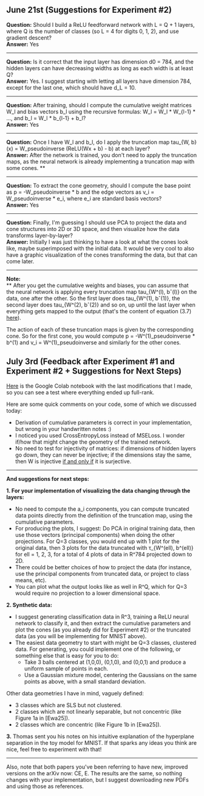 ## June 21st (Suggestions for Experiment #2)

**Question:** Should I build a ReLU feedforward network with L = Q + 1 layers, where Q is the number of classes (so L = 4 for digits 0, 1, 2), and use gradient descent?  
**Answer:** Yes

---

**Question:** Is it correct that the input layer has dimension d0 = 784, and the hidden layers can have decreasing widths as long as each width is at least Q?  
**Answer:** Yes. I suggest starting with letting all layers have dimension 784, except for the last one, which should have d_L = 10.

---

**Question:** After training, should I compute the cumulative weight matrices W_l and bias vectors b_l using the recursive formulas: W_l = W_l * W_{l-1} * ..., and b_l = W_l * b_{l-1} + b_l?  
**Answer:** Yes

---

**Question:** Once I have W_l and b_l, do I apply the truncation map tau_{W, b}(x) = W_pseudoinverse (ReLU(Wx + b) - b) at each layer?  
**Answer:** After the network is trained, you don't need to apply the truncation maps, as the neural network is already implementing a truncation map with some cones. **

---

**Question:** To extract the cone geometry, should I compute the base point as p = -W_pseudoinverse * b and the edge vectors as v_i = W_pseudoinverse * e_i, where e_i are standard basis vectors?  
**Answer:** Yes

---

**Question:** Finally, I'm guessing I should use PCA to project the data and cone structures into 2D or 3D space, and then visualize how the data transforms layer-by-layer?  
**Answer:** Initially I was just thinking to have a look at what the cones look like, maybe superimposed with the initial data. It would be very cool to also have a graphic visualization of the cones transforming the data, but that can come later.

---

**Note:**  
** After you get the cumulative weights and biases, you can assume that the neural network is applying every truncation map tau_{W^(l), bˆ(l)} on the data, one after the other. So the first layer does tau_{W^(1), bˆ(1)}, the second layer does tau_{W^(2), bˆ(2)} and so on, up until the last layer when everything gets mapped to the output (that's the content of equation (3.7) [here](https://arxiv.org/pdf/2405.07098)). 

The action of each of these truncation maps is given by the corresponding cone. So for the first cone, you would compute p = -W^(1)_pseudoinverse * b^(1) and v_i = W^(1)_pseudoinverse and similarly for the other cones.


## July 3rd (Feedback after Experiment #1 and Experiment #2 + Suggestions for Next Steps)

[Here](https://colab.research.google.com/drive/19IYlsoutYqcNrU2dE7FOujP-jCeNkfl-?usp=sharing) is the Google Colab notebook with the last modifications that I made, so you can see a test where everything ended up full-rank.

Here are some quick comments on your code, some of which we discussed today:  
- Derivation of cumulative parameters is correct in your implementation, but wrong in your handwritten notes :)  
- I noticed you used CrossEntropyLoss instead of MSELoss. I wonder if/how that might change the geometry of the trained network.  
- No need to test for injectivity of matrices: if dimensions of hidden layers go down, they can never be injective; if the dimensions stay the same, then W is injective [if and only if](https://en.wikipedia.org/wiki/Rank%E2%80%93nullity_theorem) it is surjective.

---

**And suggestions for next steps:**

**1. For your implementation of visualizing the data changing through the layers:**  
- No need to compute the a_i components, you can compute truncated data points directly from the definition of the truncation map, using the cumulative parameters.  
- For producing the plots, I suggest: Do PCA in original training data, then use those vectors (principal components) when doing the other projections. For Q=3 classes, you would end up with 1 plot for the original data, then 3 plots for the data truncated with τ_{W^(ell), b^(ell)} for ell = 1, 2, 3, for a total of 4 plots of data in R^784 projected down to 2D.  
- There could be better choices of how to project the data (for instance, use the principal components from truncated data, or project to class means, etc).  
- You can plot what the output looks like as well in R^Q, which for Q=3 would require no projection to a lower dimensional space.

**2. Synthetic data:**  
- I suggest generating classification data in R^3, training a ReLU neural network to classify it, and then extract the cumulative parameters and plot the cones (as you already did for Experiment #2) or the truncated data (as you will be implementing for MNIST above).  
- The easiest data geometry to start with might be Q=3 classes, clustered data. For generating, you could implement one of the following, or something else that is easy for you to do:  
  - Take 3 balls centered at (1,0,0), (0,1,0), and (0,0,1) and produce a uniform sample of points in each.  
  - Use a Gaussian mixture model, centering the Gaussians on the same points as above, with a small standard deviation.

Other data geometries I have in mind, vaguely defined:  
- 3 classes which are SLS but not clustered.  
- 2 classes which are not linearly separable, but not concentric (like Figure 1a in [Ewa25]).  
- 2 classes which are concentric (like Figure 1b in [Ewa25]).

**3.** Thomas sent you his notes on his intuitive explanation of the hyperplane separation in the toy model for MNIST. If that sparks any ideas you think are nice, feel free to experiment with that!

---

Also, note that both papers you've been referring to have new, improved versions on the arXiv now: CE, E. The results are the same, so nothing changes with your implementation, but I suggest downloading new PDFs and using those as references.
